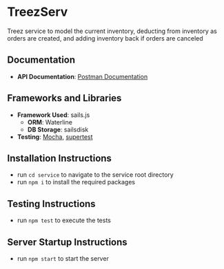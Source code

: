 # TreezServ

Treez service to model the current inventory, deducting from inventory as orders are created, and adding inventory back if orders are canceled

## Documentation
- **API Documentation**: [Postman Documentation](https://documenter.getpostman.com/view/5377031/SWTK2syr?version=latest)

## Frameworks and Libraries
- **Framework Used**: sails.js
  - **ORM**: Waterline
  - **DB Storage**: sailsdisk
- **Testing**: [Mocha](https://mochajs.org/), [supertest](https://github.com/visionmedia/supertest)  

## Installation Instructions
- run <code>cd service</code> to navigate to the service root directory
- run <code>npm i</code> to install the required packages

## Testing Instructions
- run <code>npm test</code> to execute the tests

## Server Startup Instructions
- run <code>npm start</code> to start the server
